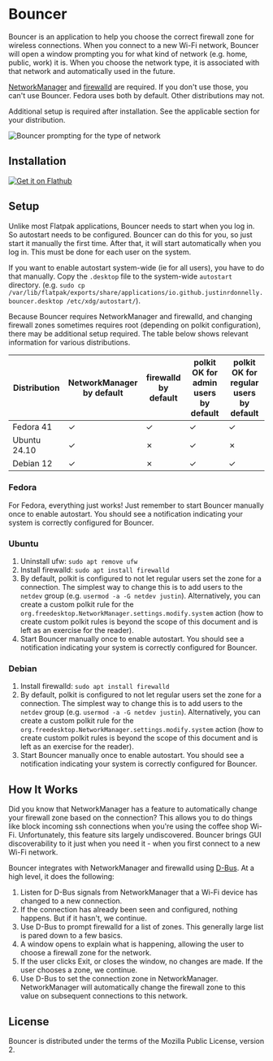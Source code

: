 # Bouncer

Bouncer is an application to help you choose the correct firewall zone for wireless connections. When you connect to a new Wi-Fi network, Bouncer will open a window prompting you for what kind of network (e.g. home, public, work) it is. When you choose the network type, it is associated with that network and automatically used in the future.

[NetworkManager](https://networkmanager.dev/) and [firewalld](https://firewalld.org/) are required. If you don't use those, you can't use Bouncer. Fedora uses both by default. Other distributions may not.

Additional setup is required after installation. See the applicable section for your distribution.

![Bouncer prompting for the type of network](screenshots/bouncer-choose-zone-light.png)

## Installation

[![Get it on Flathub](https://flathub.org/api/badge?svg&locale=en)](https://flathub.org/apps/io.github.justinrdonnelly.bouncer)

## Setup

Unlike most Flatpak applications, Bouncer needs to start when you log in. So autostart needs to be configured. Bouncer can do this for you, so just start it manually the first time. After that, it will start automatically when you log in. This must be done for each user on the system.

If you want to enable autostart system-wide (ie for all users), you have to do that manually. Copy the `.desktop` file to the system-wide `autostart` directory. (e.g. `sudo cp /var/lib/flatpak/exports/share/applications/io.github.justinrdonnelly.bouncer.desktop /etc/xdg/autostart/`).

Because Bouncer requires NetworkManager and firewalld, and changing firewall zones sometimes requires root (depending on polkit configuration), there may be additional setup required. The table below shows relevant information for various distributions.

| Distribution | NetworkManager<br/>by default | firewalld<br/>by default | polkit OK for<br/>admin users<br/>by default | polkit OK for<br/>regular users<br/>by default |
| ------------ | ----------------------------- | ------------------------ | -------------------------------------------- | ---------------------------------------------- |
| Fedora 41    | &check;                       | &check;                  | &check;                                      | &check;                                        |
| Ubuntu 24.10 | &check;                       | &cross;                  | &check;                                      | &cross;                                        |
| Debian 12    | &check;                       | &cross;                  | &check;                                      | &check;                                        |

### Fedora

For Fedora, everything just works! Just remember to start Bouncer manually once to enable autostart. You should see a notification indicating your system is correctly configured for Bouncer.

### Ubuntu

1. Uninstall ufw: `sudo apt remove ufw`
2. Install firewalld: `sudo apt install firewalld`
3. By default, polkit is configured to not let regular users set the zone for a connection. The simplest way to change this is to add users to the `netdev` group (e.g. `usermod -a -G netdev justin`). Alternatively, you can create a custom polkit rule for the `org.freedesktop.NetworkManager.settings.modify.system` action (how to create custom polkit rules is beyond the scope of this document and is left as an exercise for the reader).
4. Start Bouncer manually once to enable autostart. You should see a notification indicating your system is correctly configured for Bouncer.

### Debian

1. Install firewalld: `sudo apt install firewalld`
2. By default, polkit is configured to not let regular users set the zone for a connection. The simplest way to change this is to add users to the `netdev` group (e.g. `usermod -a -G netdev justin`). Alternatively, you can create a custom polkit rule for the `org.freedesktop.NetworkManager.settings.modify.system` action (how to create custom polkit rules is beyond the scope of this document and is left as an exercise for the reader).
3. Start Bouncer manually once to enable autostart. You should see a notification indicating your system is correctly configured for Bouncer.

## How It Works

Did you know that NetworkManager has a feature to automatically change your firewall zone based on the connection? This allows you to do things like block incoming ssh connections when you're using the coffee shop Wi-Fi. Unfortunately, this feature sits largely undiscovered. Bouncer brings GUI discoverability to it just when you need it - when you first connect to a new Wi-Fi network.

Bouncer integrates with NetworkManager and firewalld using [D-Bus](https://www.freedesktop.org/wiki/Software/dbus/). At a high level, it does the following:

1. Listen for D-Bus signals from NetworkManager that a Wi-Fi device has changed to a new connection.
2. If the connection has already been seen and configured, nothing happens. But if it hasn't, we continue.
3. Use D-Bus to prompt firewalld for a list of zones. This generally large list is pared down to a few basics.
4. A window opens to explain what is happening, allowing the user to choose a firewall zone for the network.
5. If the user clicks Exit, or closes the window, no changes are made. If the user chooses a zone, we continue.
6. Use D-Bus to set the connection zone in NetworkManager. NetworkManager will automatically change the firewall zone to this value on subsequent connections to this network.

## License

Bouncer is distributed under the terms of the Mozilla Public License, version 2.
